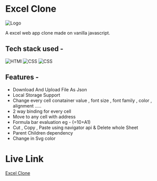 # Excel Clone

![Logo](https://img.icons8.com/color/48/000000/ms-excel.png)

A excel web app clone made on vanilla javascript.

## Tech stack used -

![HTMl](https://img.icons8.com/color/48/000000/html-5--v1.png/) ![CSS](https://img.icons8.com/color/48/000000/css3.png/) ![CSS](https://img.icons8.com/color/48/000000/javascript.png/)

## Features -

- Download And Upload File As Json
- Local Storage Support
- Change every cell conatainer value , font size , font family , color , alignment .....
- 2 way binding for every cell
- Move to any cell with address
- Formula bar evaluation eg - (=10+A1)
- Cut , Copy , Paste using navigator api & Delete whole Sheet
- Parent Children dependency
- Change in Svg color

# Live Link

[Excel Clone](https://saurabh-project-7.netlify.app/)

